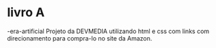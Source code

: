 # livro A
-era-artificial
Projeto da DEVMEDIA utilizando html e css com links com direcionamento para compra-lo no site da Amazon.
